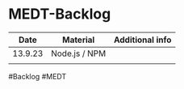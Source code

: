 # MEDT-Backlog

| Date    | Material      | Additional info |
| ------- | ------------- | --------------- |
| 13.9.23 | Node.js / NPM |                 |
|         |               |                 |

#Backlog #MEDT 
